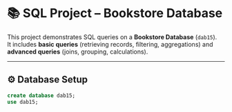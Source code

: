 # 📚 SQL Project – Bookstore Database

This project demonstrates SQL queries on a **Bookstore Database** (`dab15`).  
It includes **basic queries** (retrieving records, filtering, aggregations) and **advanced queries** (joins, grouping, calculations).  

---

## ⚙️ Database Setup

```sql
create database dab15;
use dab15;
